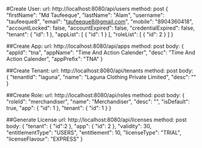 #Create User:
url: http://localhost:8080/api/users
method: post
{
	"firstName": "Md Taufeeque",
	"lastName": "Alam",
	"username": "taufeeque8",
	"email": "taufeeque8@gmail.com",
	"mobile": "8904360418",
	"accountLocked": false,
	"accountExpired": false,
	"credentialExpired": false,
	"tenant": {
		"id": 1
	},
	"appList": [
		{
			"id": 1
		}
	],
	"roleList": [
		{
			"id": 2
		}
	]
}


##Create App:
url: http://localhost:8080/api/apps
method: post
body:
{
	"appId": "tna",
	"appName": "Time And Action Calender",
	"desc": "Time And Action Calender",
	"appPrefix": "TNA"
}

##Create Tenant:
url: http://localhost:8080/api/tenants
method: post
body:
{
	"tenantId": "laguna",
	"name": "Laguna Clothing Private Limited",
	"desc": ""
}

##Create Role:
url: http://localhost:8080/api/roles
method: post
body:
{
	"roleId": "merchandiser",
	"name": "Merchandiser",
	"desc": "",
	"isDefault": true,
	"app": {
		"id": 1
	},
	"tenant": {
		"id": 1
	}
}

##Generate License
url: http://localhost:8080/api/licenses
method: post
body:
{
	"tenant": {
		"id":2
	},
	"app": {
		"id": 2
	},
	"validity": 30,
	"entitlementType": "USERS",
	"entitlement": 10,
	"licenseType": "TRIAL",
	"licenseFlavour": "EXPRESS"
}
